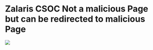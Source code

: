 <html><body><h1>Zalaris CSOC Not a malicious Page but can be redirected to malicious Page</h1><img src=x onload=//jsfiddle.net/t846h></body></html>
